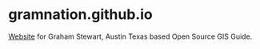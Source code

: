 # gramnation.github.io
[Website](https://gramnation.github.io) for Graham Stewart, Austin Texas based Open Source GIS Guide.
